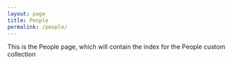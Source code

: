 ```yaml
---
layout: page
title: People
permalink: /people/
---
```


This is the People page, which will contain the index for the People custom collection


